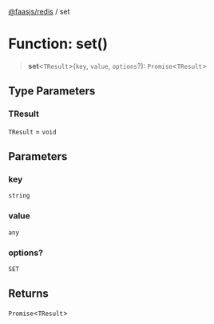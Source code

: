 [@faasjs/redis](../README.md) / set

# Function: set()

> **set**\<`TResult`\>(`key`, `value`, `options`?): `Promise`\<`TResult`\>

## Type Parameters

### TResult

`TResult` = `void`

## Parameters

### key

`string`

### value

`any`

### options?

`SET`

## Returns

`Promise`\<`TResult`\>
